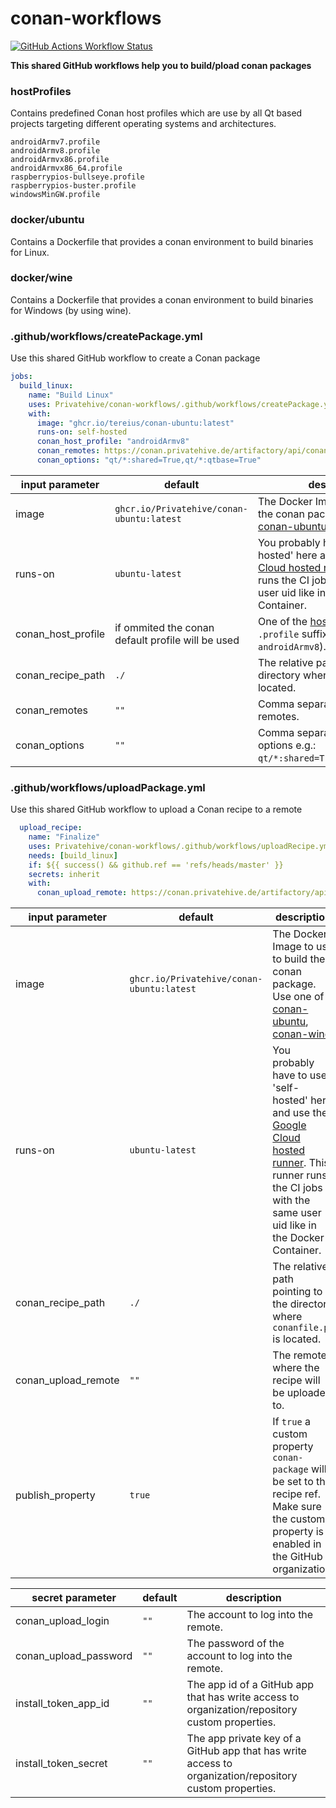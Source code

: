 # conan-workflows

[![GitHub Actions Workflow Status](https://img.shields.io/github/actions/workflow/status/Privatehive/conan-workflows/main.yml?branch=master&style=flat&logo=github&label=Docker+build)](https://github.com/Privatehive/conan-workflows/actions?query=branch%3Amaster)

**This shared GitHub workflows help you to build/pload conan packages**

### hostProfiles

Contains predefined Conan host profiles which are use by all Qt based projects targeting different operating systems and architectures.
```
androidArmv7.profile
androidArmv8.profile
androidArmvx86.profile
androidArmvx86_64.profile
raspberrypios-bullseye.profile
raspberrypios-buster.profile
windowsMinGW.profile
```

### docker/ubuntu

Contains a Dockerfile that provides a conan environment to build binaries for Linux.

### docker/wine

Contains a Dockerfile that provides a conan environment to build binaries for Windows (by using wine).

### .github/workflows/createPackage.yml

Use this shared GitHub workflow to create a Conan package

``` yml
jobs:
  build_linux:
    name: "Build Linux"
    uses: Privatehive/conan-workflows/.github/workflows/createPackage.yml@master
    with:
      image: "ghcr.io/tereius/conan-ubuntu:latest"
      runs-on: self-hosted
      conan_host_profile: "androidArmv8"
      conan_remotes: https://conan.privatehive.de/artifactory/api/conan/public-conan
      conan_options: "qt/*:shared=True,qt/*:qtbase=True"
```

| input parameter    | default                                           | description                                                                                                                                                                                                                          |
| ------------------ | ------------------------------------------------- | ------------------------------------------------------------------------------------------------------------------------------------------------------------------------------------------------------------------------------------ |
| image              | `ghcr.io/Privatehive/conan-ubuntu:latest`         | The Docker Image to use to build the conan package. Use one of [conan-ubuntu](#docker/ubuntu), [conan-wine](#docker/wine).                                                                                                           |
| runs-on            | `ubuntu-latest`                                   | You probably have to use 'self-hosted' here and use the [Google Cloud hosted runner](https://github.com/Privatehive/g-spot-runner-github-actions). This runner runs the CI jobs with the same user uid like in the Docker Container. |
| conan_host_profile | if ommited the conan default profile will be used | One of the [hostProfiles](#hostProfiles) (omit the `.profile` suffix - e.g. `androidArmv8`).                                                                                                                                         |
| conan_recipe_path  | `./`                                              | The relative path pointing to the directory where `conanfile.py` is located.                                                                                                                                                         |
| conan_remotes      | `""`                                              | Comma separated list of conan remotes.                                                                                                                                                                                               |
| conan_options      | `""`                                              | Comma separated list of conan options e.g.: `qt/*:shared=True,qt/*:GUI=True`.                                                                                                                                                        |

### .github/workflows/uploadPackage.yml

Use this shared GitHub workflow to upload a Conan recipe to a remote

``` yml
  upload_recipe:
    name: "Finalize"
    uses: Privatehive/conan-workflows/.github/workflows/uploadRecipe.yml@master
    needs: [build_linux]
    if: ${{ success() && github.ref == 'refs/heads/master' }}
    secrets: inherit
    with:
      conan_upload_remote: https://conan.privatehive.de/artifactory/api/conan/public-conan
```

| input parameter     | default                                   | description                                                                                                                                                                                                                          |
| ------------------- | ----------------------------------------- | ------------------------------------------------------------------------------------------------------------------------------------------------------------------------------------------------------------------------------------ |
| image               | `ghcr.io/Privatehive/conan-ubuntu:latest` | The Docker Image to use to build the conan package. Use one of [conan-ubuntu](#docker/ubuntu), [conan-wine](#docker/wine).                                                                                                           |
| runs-on             | `ubuntu-latest`                           | You probably have to use 'self-hosted' here and use the [Google Cloud hosted runner](https://github.com/Privatehive/g-spot-runner-github-actions). This runner runs the CI jobs with the same user uid like in the Docker Container. |
| conan_recipe_path   | `./`                                      | The relative path pointing to the directory where `conanfile.py` is located.                                                                                                                                                         |
| conan_upload_remote | `""`                                      | The remote where the recipe will be uploaded to.                                                                                                                                                                                     |
| publish_property    | `true`                                    | If `true` a custom property `conan-package` will be set to the recipe ref. Make sure the custom property is enabled in the GitHub organization.                                                                                      |

| secret parameter      | default | description                                                                                             |
| --------------------- | ------- | ------------------------------------------------------------------------------------------------------- |
| conan_upload_login    | `""`    | The account to log into the remote.                                                                     |
| conan_upload_password | `""`    | The password of the account to log into the remote.                                                     |
| install_token_app_id  | `""`    | The app id of a GitHub app that has write access to organization/repository custom properties.          |
| install_token_secret  | `""`    | The app private key of a GitHub app that has write access to organization/repository custom properties. |

